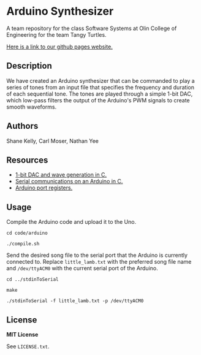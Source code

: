 # Arduino Synthesizer

A team repository for the class Software Systems at Olin College of Engineering for the team Tangy Turtles.

[Here is a link to our github pages website.](https://nathanyee.github.io/softwareSystemsTangyTurtles/index.html)

## Description

We have created an Arduino synthesizer that can be commanded to play a series of tones from an input file that specifies the frequency and duration of each sequential tone. The tones are played through a simple 1-bit DAC, which low-pass filters the output of the Arduino's PWM signals to create smooth waveforms.

## Authors

Shane Kelly, Carl Moser, Nathan Yee

## Resources

* [1-bit DAC and wave generation in C.](http://makezine.com/projects/make-35/advanced-arduino-sound-synthesis/)
* [Serial communications on an Arduino in C.](https://www.appelsiini.net/2011/simple-usart-with-avr-libc)
* [Arduino port registers.](https://www.arduino.cc/en/Reference/PortManipulation)

## Usage

Compile the Arduino code and upload it to the Uno.

`cd code/arduino`

`./compile.sh`

Send the desired song file to the serial port that the Arduino is currently connected to. Replace `little_lamb.txt` with the preferred song file name and `/dev/ttyACM0` with the current serial port of the Arduino.

`cd ../stdinToSerial`

`make`

`./stdinToSerial -f little_lamb.txt -p /dev/ttyACM0`

## License

**MIT License**

See `LICENSE.txt`.

